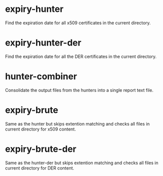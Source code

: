 # expiry-hunter
Find the expiration date for all x509 certificates in the current directory.
# expiry-hunter-der
Find the expiration date for all the DER certificates in the current directory.
# hunter-combiner
Consolidate the output files from the hunters into a single report text file.


# expiry-brute
Same as the hunter but skips extention matching and checks all files in current directory for x509 content.

# expiry-brute-der
Same as the hunter-der but skips extention matching and checks all files in current directory for DER content.
